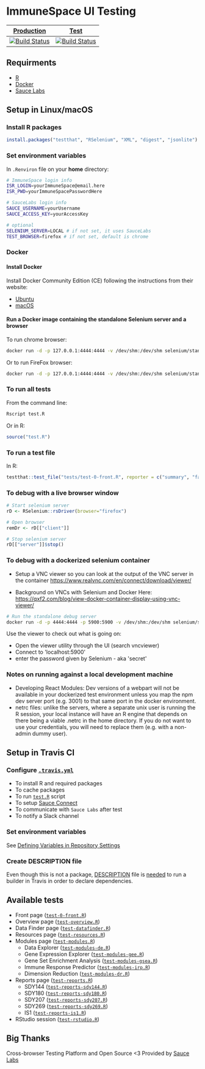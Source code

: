 # ImmuneSpace UI Testing

| [Production](https://www.immunespace.org/) | [Test](https://test.immunespace.org/) |
|-----|-----|
| [![Build Status](https://travis-ci.org/RGLab/UITesting.svg?branch=master)](https://travis-ci.org/RGLab/UITesting) | [![Build Status](https://travis-ci.org/RGLab/UITesting.svg?branch=dev)](https://travis-ci.org/RGLab/UITesting) |


## Requirments

- [R](https://cran.r-project.org/)
- [Docker](https://www.docker.com/)
- [Sauce Labs](https://saucelabs.com/)


## Setup in Linux/macOS

### Install R packages

```R
install.packages("testthat", "RSelenium", "XML", "digest", "jsonlite")
```

### Set environment variables

In `.Renviron` file on your **home** directory:

```sh
# ImmuneSpace login info
ISR_LOGIN=yourImmuneSpace@email.here
ISR_PWD=yourImmuneSpacePasswordHere

# SauceLabs login info
SAUCE_USERNAME=yourUsername
SAUCE_ACCESS_KEY=yourAccessKey

# optional
SELENIUM_SERVER=LOCAL # if not set, it uses SauceLabs
TEST_BROWSER=firefox # if not set, default is chrome
```

### Docker

#### Install Docker

Install Docker Community Edition (CE) following the instructions from their website:

- [Ubuntu](https://docs.docker.com/install/linux/docker-ce/ubuntu/)
- [macOS](https://docs.docker.com/docker-for-mac/install/#install-and-run-docker-for-mac)

#### Run a Docker image containing the standalone Selenium server and a browser

To run chrome browser:

```sh
docker run -d -p 127.0.0.1:4444:4444 -v /dev/shm:/dev/shm selenium/standalone-chrome:latest
```

Or to run FireFox browser:

```sh
docker run -d -p 127.0.0.1:4444:4444 -v /dev/shm:/dev/shm selenium/standalone-firefox:latest
```


### To run all tests

From the command line:

```sh
Rscript test.R
```

Or in R:

```R
source("test.R")
```

### To run a test file

In R:

```R
testthat::test_file("tests/test-0-front.R", reporter = c("summary", "fail"))
```

### To debug with a live browser window
```R
# Start selenium server
rD <- RSelenium::rsDriver(browser="firefox")

# Open browser
remDr <- rD[["client"]]

# Stop selenium server
rD[["server"]]$stop()
```

### To debug with a dockerized selenium container
- Setup a VNC viewer so you can look at the output of the VNC server in the container
https://www.realvnc.com/en/connect/download/viewer/

- Background on VNCs with Selenium and Docker Here:
https://qxf2.com/blog/view-docker-container-display-using-vnc-viewer/

```sh
# Run the standalone debug server
docker run -d -p 4444:4444 -p 5900:5900 -v /dev/shm:/dev/shm selenium/standalone-chrome-debug:3.141.59-zirconium
```

Use the viewer to check out what is going on:
- Open the viewer utility through the UI (search vncviewer)
- Connect to 'localhost:5900'
- enter the password given by Selenium - aka 'secret'

### Notes on running against a local development machine
- Developing React Modules: Dev versions of a webpart will not be available in your dockerized test environment unless you map the npm dev server port (e.g. 3001) to that same port in the docker environment.  
- netrc files: unlike the servers, where a separate unix user is running the R session, your local instance will have an R engine that depends on there being a viable .netrc in the home directory.  If you do not want to use your credentials, you will need to replace them (e.g. with a non-admin dummy user).



## Setup in Travis CI

### Configure [`.travis.yml`](.travis.yml)

- To install R and required packages
- To cache packages
- To run [`test.R`](test.R) script
- To setup [Sauce Connect](https://docs.travis-ci.com/user/sauce-connect/)
- To communicate with `Sauce Labs` after test
- To notify a Slack channel

### Set environment variables

See [Defining Variables in Repository Settings](https://docs.travis-ci.com/user/environment-variables/#Defining-Variables-in-Repository-Settings)

### Create DESCRIPTION file

Even though this is not a package, [DESCRIPTION](DESCRIPTION) file is [needed](https://github.com/travis-ci/travis-ci/issues/5913#issuecomment-210733660) to run a builder in Travis in order to declare dependencies.


## Available tests

- Front page ([`test-0-front.R`](tests/test-0-front.R))
- Overview page ([`test-overview.R`](tests/test-overview.R))
- Data Finder page ([`test-datafinder.R`](tests/test-datafinder.R))
- Resources page ([`test-resources.R`](tests/test-resources.R))
- Modules page ([`test-modules.R`](tests/test-modules.R))
    - Data Explorer ([`test-modules-de.R`](tests/test-modules-de.R))
    - Gene Expression Explorer ([`test-modules-gee.R`](tests/test-modules-gee.R))
    - Gene Set Enrichment Analysis ([`test-modules-gsea.R`](tests/test-modules-gsea.R))
    - Immune Response Predictor ([`test-modules-irp.R`](tests/test-modules-irp.R))
    - Dimension Reduction ([`test-modules-dr.R`](tests/test-modules-dr.R))
- Reports page ([`test-reports.R`](tests/test-reports.R))
    - SDY144 ([`test-reports-sdy144.R`](tests/test-reports-sdy144.R))
    - SDY180 ([`test-reports-sdy180.R`](tests/test-reports-sdy180.R))
    - SDY207 ([`test-reports-sdy207.R`](tests/test-reports-sdy207.R))
    - SDY269 ([`test-reports-sdy269.R`](tests/test-reports-sdy269.R))
    - IS1 ([`test-reports-is1.R`](tests/test-reports-is1.R))
- RStudio session ([`test-rstudio.R`](tests/test-rstudio.R))


## Big Thanks

Cross-browser Testing Platform and Open Source <3 Provided by [Sauce Labs](https://saucelabs.com)
